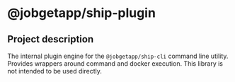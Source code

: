 # @jobgetapp/ship-plugin

## Project description

The internal plugin engine for the `@jobgetapp/ship-cli` command line utility. Provides wrappers around command and docker execution. This library is not intended to be used directly.